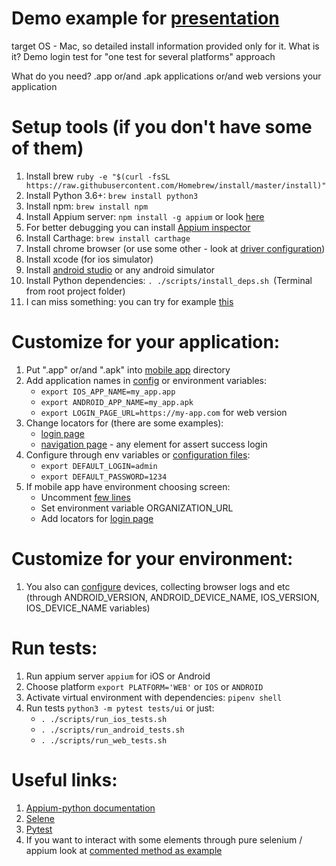 # Demo example for [presentation](https://heisenbug-piter.ru/en/talks/2018/spb/6plww0slg8akuymkumm4iq/)
target OS - Mac, so detailed install information provided only for it.
What is it? 
Demo login test for "one test for several platforms" approach

What do you need?
.app or/and .apk applications or/and web versions your application 

# Setup tools (if you don't have some of them)
1. Install brew `ruby -e "$(curl -fsSL https://raw.githubusercontent.com/Homebrew/install/master/install)"`
2. Install Python 3.6+: `brew install python3`
3. Install npm: `brew install npm`
4. Install Appium server: `npm install -g appium` or look [here](http://appium.io/)
5. For better debugging you can install [Appium inspector](https://github.com/appium/appium-desktop/releases)
6. Install Carthage: `brew install carthage`
7. Install chrome browser (or use some other - look at [driver configuration](testlib/ui/driver.py))
8. Install xcode (for ios simulator)
9. Install [android studio](https://developer.android.com/studio/) or any android simulator
10. Install Python dependencies: `. ./scripts/install_deps.sh `(Terminal from root project folder)
11. I can miss something: you can try for example [this](https://medium.com/@appiummanager/appium-setup-from-scratch-6388f5e6caee)

# Customize for your application:
1. Put ".app" or/and ".apk" into [mobile app](mobile_app) directory
2. Add application names in [config](config/test_run.py) or environment variables:
    * `export IOS_APP_NAME=my_app.app`
    * `export ANDROID_APP_NAME=my_app.apk`
    * `export LOGIN_PAGE_URL=https://my-app.com` for web version
3. Change locators for (there are some examples):
    * [login page](testlib/ui/pages/login_form.py)
    * [navigation page](testlib/ui/pages/navigation_button.py) - any element for assert success login
4. Configure through env variables or [configuration files](config/):
    * `export DEFAULT_LOGIN=admin`
    * `export DEFAULT_PASSWORD=1234`
5. If mobile app have environment choosing screen:
    * Uncomment [few lines](testlib/ui/application.py)
    * Set environment variable ORGANIZATION_URL
    * Add locators for [login page](testlib/ui/pages/team_form.py)
    
# Customize for your environment:
1. You also can [configure](config/test_run.py) devices, collecting browser logs and etc 
(through ANDROID_VERSION, ANDROID_DEVICE_NAME, IOS_VERSION, IOS_DEVICE_NAME variables) 

# Run tests:
1. Run appium server `appium` for iOS or Android
2. Choose platform `export PLATFORM='WEB'` or `IOS` or `ANDROID`
3. Activate virtual environment with dependencies: `pipenv shell`
4. Run tests `python3 -m pytest tests/ui` or just:
    * `. ./scripts/run_ios_tests.sh`
    * `. ./scripts/run_android_tests.sh`
    * `. ./scripts/run_web_tests.sh`

# Useful links:
1. [Appium-python documentation](https://github.com/appium/python-client)
2. [Selene](https://github.com/yashaka/selene)
3. [Pytest](https://docs.pytest.org/en/latest/)
4. If you want to interact with some elements through pure selenium / appium look at [commented method as example](testlib/ui/ui.py)
